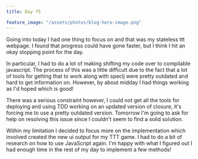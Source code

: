 ```yaml
---
title: Day 75

feature_image: "/assets/photos/blog-hero-image.png"
---
```


Going into today I had one thing to focus on and that was my stateless ttt webpage. I found that progress
could have gone faster, but I think I hit an okay stopping point for the day.

In particular, I had to do a lot of making shifting my code over to compilable javascript.
The process of this was a little difficult due to the fact that a lot of tools for getting that to
work along with speclj were pretty outdated and hard to get information on. However, by about midday
I had things working as I'd hoped which is good!

There was a serious constraint however, I could not get all the tools for deploying and using TDD
working on an updated version of closure, it's forcing me to use a pretty outdated version. Tomorrow
I'm going to ask for help on resolving this issue since I couldn't seem to find a solid solution.

Within my limitation I decided to focus more on the implementation which involved created the new
ui output for my TTT game. I had to do a bit of research on how to use JavaScript again. I'm happy
with what I figured out I had enough time in the rest of my day to implement a few methods!